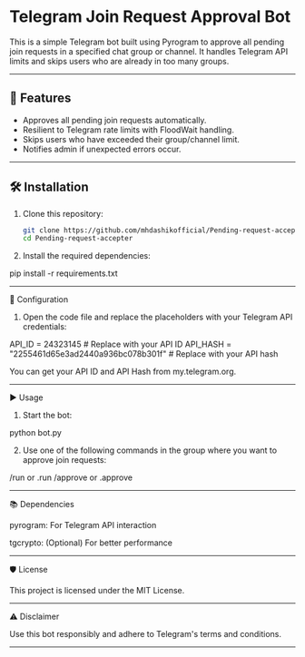 # Telegram Join Request Approval Bot

This is a simple Telegram bot built using Pyrogram to approve all pending join requests in a specified chat group or channel. It handles Telegram API limits and skips users who are already in too many groups.

---

## 🚀 Features
- Approves all pending join requests automatically.
- Resilient to Telegram rate limits with FloodWait handling.
- Skips users who have exceeded their group/channel limit.
- Notifies admin if unexpected errors occur.

---

## 🛠️ Installation

1. Clone this repository:
   ```bash
   git clone https://github.com/mhdashikofficial/Pending-request-accepter.git 
   cd Pending-request-accepter 
2. Install the required dependencies:

pip install -r requirements.txt




---

🔧 Configuration

1. Open the code file and replace the placeholders with your Telegram API credentials:

API_ID = 24323145  # Replace with your API ID
API_HASH = "2255461d65e3ad2440a936bc078b301f"  # Replace with your API hash

You can get your API ID and API Hash from my.telegram.org.




---

▶️ Usage

1. Start the bot:

python bot.py


2. Use one of the following commands in the group where you want to approve join requests:

/run or .run
/approve or .approve




---

📚 Dependencies

pyrogram: For Telegram API interaction

tgcrypto: (Optional) For better performance



---

🛡️ License

This project is licensed under the MIT License.


---

⚠️ Disclaimer

Use this bot responsibly and adhere to Telegram's terms and conditions.

---





